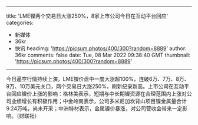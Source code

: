 
---
title: 'LME镍两个交易日大涨250%，8家上市公司今日在互动平台回应'
categories: 
 - 新媒体
 - 36kr
 - 快讯
headimg: 'https://picsum.photos/400/300?random=8889'
author: 36kr
comments: false
date: Tue, 08 Mar 2022 09:38:40 GMT
thumbnail: 'https://picsum.photos/400/300?random=8889'
---

<div>   
今日逼空行情持续上演，LME镍价盘中一度大涨超100%，连破6万、7万、8万、9万、10万美元关口，两个交易日大涨250%，刷新纪录新高。上市公司在互动平台回应镍价上涨的影响：格林美表示，短期与中长期镍资源在合理范围内上涨对公司业绩增长有积极作用；中金岭南表示，公司多米尼加坎背山项目镍金属量合计9.24万吨，尚未开采；中洲特材表示，金属镍价暴涨，对公司营收会带来一定影响。（财联社）  
</div>
            